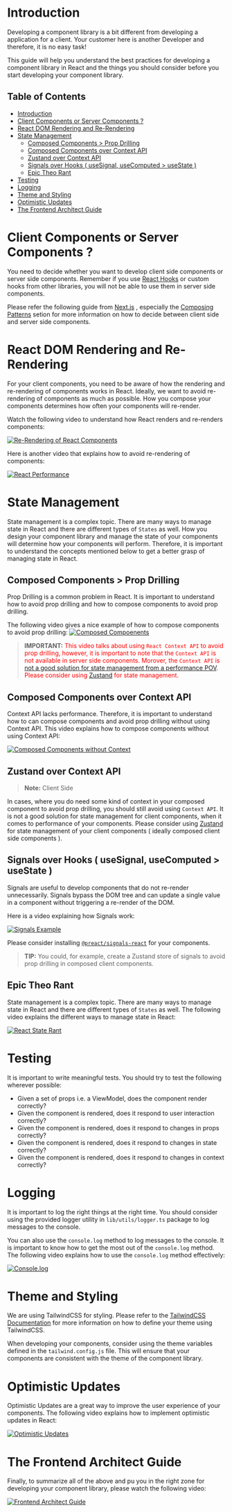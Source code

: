 # Introduction

Developing a component library is a bit different from developing a application for a client. Your customer here is another Developer and therefore, it is no easy task! 

This guide will help you understand the best practices for developing a component library in React and the things you should consider before you start developing your component library.

## Table of Contents

- [Introduction](#introduction)
- [Client Components or Server Components ?](#client-components-or-server-components-)
- [React DOM Rendering and Re-Rendering](#react-dom-rendering-and-re-rendering)
- [State Management](#state-management)
    - [Composed Components > Prop Drilling](#composed-components--prop-drilling)
    - [Composed Components over Context API](#composed-components-over-context-api)
    - [Zustand over Context API](#zustand-over-context-api)
    - [Signals over Hooks ( useSignal, useComputed > useState )](#signals-over-hooks--usesignal-,-usecomputed--usestate-)
    - [Epic Theo Rant](#epic-theo-rant)
- [Testing](#testing)
- [Logging](#logging)
- [Theme and Styling](#theme-and-styling)
- [Optimistic Updates](#optimistic-updates)
- [The Frontend Architect Guide](#the-frontend-architect-guide)


# Client Components or Server Components ?
You need to decide whether you want to develop client side components or server side components. Remember if you use [React Hooks](https://react.dev/reference/react/hooks) or custom hooks from other libraries, you will not be able to use them in server side components.

Please refer the following guide from [Next.js](https://nextjs.org/docs/app/building-your-application/rendering#nesting-server-components-inside-client-components) , especially the [Composing Patterns](https://nextjs.org/docs/app/building-your-application/rendering/composition-patterns) setion for more information on how to decide between client side and server side components.


# React DOM Rendering and Re-Rendering 
For your client components, you need to be aware of how the rendering and re-rendering of components works in React. Ideally, we want to avoid re-rendering of components as much as possible. How you compose your components determines how often your components will re-render. 

Watch the following video to understand how React renders and re-renders components:

[![Re-Rendering of React Components](https://img.youtube.com/vi/ARWX1XdghLk/0.jpg)](https://www.youtube.com/watch?v=ARWX1XdghLk&ab)

Here is another video that explains how to avoid re-rendering of components:

[![React Performance](https://img.youtube.com/vi/7sgBhmLjVws/0.jpg)](https://www.youtube.com/watch?v=7sgBhmLjVws)

# State Management
State management is a complex topic. There are many ways to manage state in React and there are different types of `States` as well. How you design your component library and manage the state of your components will determine how your components will perform.
Therefore, it is important to understand the concepts mentioned below to get a better grasp of managing state in React.

## Composed Components > Prop Drilling
Prop Drilling is a common problem in React. It is important to understand how to avoid prop drilling and how to compose components to avoid prop drilling.

The following video gives a nice example of how to compose components to avoid prop drilling:
[![Composed Compoenents](https://img.youtube.com/vi/vPRdY87_SH0/0.jpg)](https://www.youtube.com/watch?v=vPRdY87_SH0)

> **IMPORTANT:** <span style="color:red">This video talks about using `React Context API` to avoid prop drilling, however, it is important to note that the `Context API` is not available in server side components. Morover, the `Context API` is [not a good solution for state management from a performance POV](https://leewarrick.com/blog/the-problem-with-context/). Please consider using [Zustand](https://github.com/pmndrs/zustand) for state management.</span>

## Composed Components over Context API
Context API lacks performance. Therefore, it is important to understand how to can compose components and avoid prop drilling without using Context API. This video explains how to compose components without using Context API:


[![Composed Components without Context](https://img.youtube.com/vi/3XaXKiXtNjw/0.jpg)](https://www.youtube.com/watch?v=3XaXKiXtNjw)


## Zustand over Context API
> **Note:** Client Side

In cases, where you do need some kind of context in your composed component to avoid prop drilling, you should still avoid using `Context API`. It is not a good solution for state management for client components, when it comes to performance of your components. Please consider using [Zustand](https://github.com/pmndrs/zustand) for state management of your client components ( ideally composed client side components ).

## Signals over Hooks ( useSignal, useComputed > useState )
Signals are useful to develop components that do not re-render unnecessarily. Signals bypass the DOM tree and can update a single value in a component without triggering a re-render of the DOM.

Here is a video explaining how Signals work:

[![Signals Example](https://img.youtube.com/vi/SO8lBVWF2Y8/0.jpg)](https://www.youtube.com/watch?v=SO8lBVWF2Y8)

Please consider installing [`@preact/signals-react`](https://www.npmjs.com/package/@preact/signals-react) for your components.


> **TIP:** You could, for example, create a Zustand store of signals to avoid prop drilling in composed client components.


##  Epic Theo Rant
State management is a complex topic. There are many ways to manage state in React and there are different types of `States` as well. The following video explains the different ways to manage state in React:

[![React State Rant](https://img.youtube.com/vi/5-1LM2NySR0/0.jpg)](https://www.youtube.com/watch?v=5-1LM2NySR0)



# Testing
It is important to write meaningful tests. You should try to test the following wherever possible:

- Given a set of props i.e. a ViewModel, does the component render correctly?
- Given the component is rendered, does it respond to user interaction correctly?
- Given the component is rendered, does it respond to changes in props correctly?
- Given the component is rendered, does it respond to changes in state correctly?
- Given the component is rendered, does it respond to changes in context correctly?

# Logging

It is important to log the right things at the right time. You should consider using the provided logger utility in `lib/utils/logger.ts` package to log messages to the console. 

You can also use the `console.log` method to log messages to the console. It is important to know how to get the most out of the `console.log` method. The following video explains how to use the `console.log` method effectively:

[![Console.log](https://img.youtube.com/vi/L8CDt1J3DAw/0.jpg)](https://www.youtube.com/watch?v=L8CDt1J3DAw)

# Theme and Styling
We are using TailwindCSS for styling. Please refer to the [TailwindCSS Documentation](https://tailwindcss.com/docs/theme) for more information on how to define your theme using TailwindCSS.

When developing your components, consider using the theme variables defined in the `tailwind.config.js` file. This will ensure that your components are consistent with the theme of the component library.

# Optimistic Updates
Optimistic Updates are a great way to improve the user experience of your components. The following video explains how to implement optimistic updates in React:

[![Optimistic Updates](https://img.youtube.com/vi/V0VfR0eaz98/0.jpg)](https://www.youtube.com/watch?v=V0VfR0eaz98)


# The Frontend Architect Guide

Finally, to summarize all of the above and pu you in the right zone for developing your component library, please watch the following video:

[![Frontend Architect Guide](https://img.youtube.com/vi/n62Pc4KV4SM/0.jpg)](https://www.youtube.com/watch?v=n62Pc4KV4SM)
